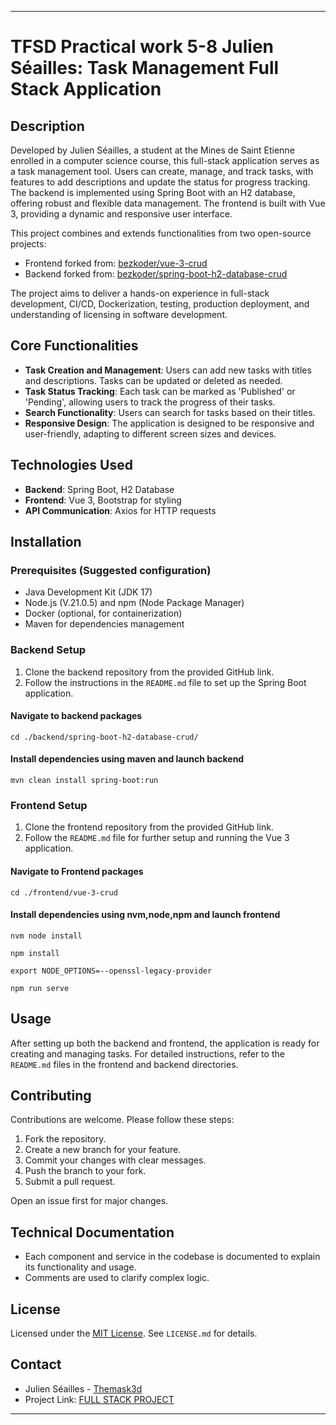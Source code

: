 ---

# TFSD Practical work 5-8 Julien Séailles: Task Management Full Stack Application

## Description
Developed by Julien Séailles, a student at the Mines de Saint Etienne enrolled in a computer science course, this full-stack application serves as a task management tool. Users can create, manage, and track tasks, with features to add descriptions and update the status for progress tracking. The backend is implemented using Spring Boot with an H2 database, offering robust and flexible data management. The frontend is built with Vue 3, providing a dynamic and responsive user interface.

This project combines and extends functionalities from two open-source projects:
- Frontend forked from: [bezkoder/vue-3-crud](https://github.com/bezkoder/vue-3-crud)
- Backend forked from: [bezkoder/spring-boot-h2-database-crud](https://github.com/bezkoder/spring-boot-h2-database-crud)

The project aims to deliver a hands-on experience in full-stack development, CI/CD, Dockerization, testing, production deployment, and understanding of licensing in software development.

## Core Functionalities
- **Task Creation and Management**: Users can add new tasks with titles and descriptions. Tasks can be updated or deleted as needed.
- **Task Status Tracking**: Each task can be marked as 'Published' or 'Pending', allowing users to track the progress of their tasks.
- **Search Functionality**: Users can search for tasks based on their titles.
- **Responsive Design**: The application is designed to be responsive and user-friendly, adapting to different screen sizes and devices.

## Technologies Used
- **Backend**: Spring Boot, H2 Database
- **Frontend**: Vue 3, Bootstrap for styling
- **API Communication**: Axios for HTTP requests

## Installation

### Prerequisites (Suggested configuration)
- Java Development Kit (JDK 17)
- Node.js (V.21.0.5) and npm (Node Package Manager)
- Docker (optional, for containerization)
- Maven for dependencies management
### Backend Setup
1. Clone the backend repository from the provided GitHub link.
2. Follow the instructions in the `README.md` file to set up the Spring Boot application.

#### Navigate to backend packages
````
cd ./backend/spring-boot-h2-database-crud/
````
#### Install dependencies using maven and launch backend
````
mvn clean install spring-boot:run
````

### Frontend Setup
1. Clone the frontend repository from the provided GitHub link.
2. Follow the `README.md` file for further setup and running the Vue 3 application.

#### Navigate to Frontend packages
````
cd ./frontend/vue-3-crud
````
#### Install dependencies using nvm,node,npm and launch frontend
````
nvm node install
````

````
npm install
````

````
export NODE_OPTIONS=--openssl-legacy-provider
````

````
npm run serve
````

## Usage
After setting up both the backend and frontend, the application is ready for creating and managing tasks. For detailed instructions, refer to the `README.md` files in the frontend and backend directories.

## Contributing
Contributions are welcome. Please follow these steps:
1. Fork the repository.
2. Create a new branch for your feature.
3. Commit your changes with clear messages.
4. Push the branch to your fork.
5. Submit a pull request.

Open an issue first for major changes.

## Technical Documentation
- Each component and service in the codebase is documented to explain its functionality and usage.
- Comments are used to clarify complex logic.

## License
Licensed under the [MIT License](LICENSE.md). See `LICENSE.md` for details.

## Contact
- Julien Séailles - [Themask3d](https://github.com/Themask3d)
- Project Link: [FULL STACK PROJECT](https://github.com/Themask3d/TFSD)

---